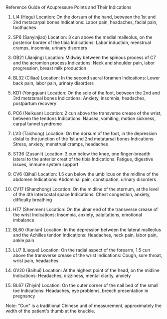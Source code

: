 Reference Guide of Acupressure Points and Their Indications

1. LI4 (Hegu)
   Location: On the dorsum of the hand, between the 1st and 2nd metacarpal bones
   Indications: Labor pain, headaches, facial pain, toothaches

2. SP6 (Sanyinjiao)
   Location: 3 cun above the medial malleolus, on the posterior border of the tibia
   Indications: Labor induction, menstrual cramps, insomnia, urinary disorders

3. GB21 (Jianjing)
   Location: Midway between the spinous process of C7 and the acromion process
   Indications: Neck and shoulder pain, labor progression, breast milk production

4. BL32 (Ciliao)
   Location: In the second sacral foramen
   Indications: Lower back pain, labor pain, urinary disorders

5. KD1 (Yongquan)
   Location: On the sole of the foot, between the 2nd and 3rd metatarsal bones
   Indications: Anxiety, insomnia, headaches, postpartum recovery

6. PC6 (Neikuan)
   Location: 2 cun above the transverse crease of the wrist, between the tendons
   Indications: Nausea, vomiting, motion sickness, carpal tunnel syndrome

7. LV3 (Taichong)
   Location: On the dorsum of the foot, in the depression distal to the junction of the 1st and 2nd metatarsal bones
   Indications: Stress, anxiety, menstrual cramps, headaches

8. ST36 (Zusanli)
   Location: 3 cun below the knee, one finger-breadth lateral to the anterior crest of the tibia
   Indications: Fatigue, digestive issues, immune system support

9. CV6 (Qihai)
   Location: 1.5 cun below the umbilicus on the midline of the abdomen
   Indications: Abdominal pain, constipation, urinary disorders

10. CV17 (Shanzhong)
    Location: On the midline of the sternum, at the level of the 4th intercostal space
    Indications: Chest congestion, anxiety, difficulty breathing

11. HT7 (Shenmen)
    Location: On the ulnar end of the transverse crease of the wrist
    Indications: Insomnia, anxiety, palpitations, emotional imbalance

12. BL60 (Kunlun)
    Location: In the depression between the lateral malleolus and the Achilles tendon
    Indications: Headaches, neck pain, labor pain, ankle pain

13. LU7 (Lieque)
    Location: On the radial aspect of the forearm, 1.5 cun above the transverse crease of the wrist
    Indications: Cough, sore throat, wrist pain, headaches

14. GV20 (Baihui)
    Location: At the highest point of the head, on the midline
    Indications: Headaches, dizziness, mental clarity, anxiety

15. BL67 (Zhiyin)
    Location: On the outer corner of the nail bed of the small toe
    Indications: Headaches, eye problems, breech presentation in pregnancy

Note: "Cun" is a traditional Chinese unit of measurement, approximately the width of the patient's thumb at the knuckle.